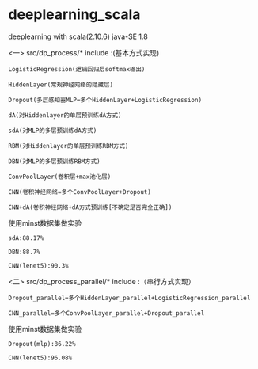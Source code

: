 # deeplearning_scala
deeplearning with scala(2.10.6)  java-SE 1.8

<一> src/dp_process/* include :(基本方式实现)  

    LogisticRegression(逻辑回归层softmax输出)
    
    HiddenLayer(常规神经网络的隐藏层)
    
    Dropout(多层感知器MLP=多个HiddenLayer+LogisticRegression)
    
    dA(对Hiddenlayer的单层预训练dA方式)
    
    sdA(对MLP的多层预训练dA方式)
    
    RBM(对Hiddenlayer的单层预训练RBM方式)
    
    DBN(对MLP的多层预训练RBM方式)
    
    ConvPoolLayer(卷积层+max池化层)
    
    CNN(卷积神经网络=多个ConvPoolLayer+Dropout)
    
    CNN+dA(卷积神经网络+dA方式预训练[不确定是否完全正确])
    

使用minst数据集做实验

    sdA:88.17%
    
    DBN:88.7%
    
    CNN(lenet5):90.3%


<二> src/dp_process_parallel/* include :（串行方式实现） 

    Dropout_parallel=多个HiddenLayer_parallel+LogisticRegression_parallel
    
    CNN_parallel=多个ConvPoolLayer_parallel+Dropout_parallel

使用minst数据集做实验

    Dropout(mlp):86.22%
    
    CNN(lenet5):96.08%
